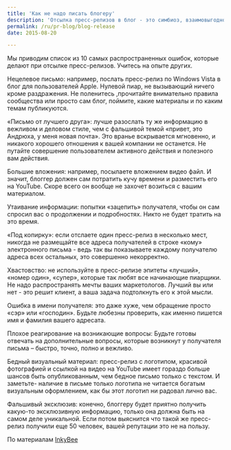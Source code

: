 ```yaml
---
title: 'Как не надо писать блогеру'
description: 'Отсылка пресс-релизов в блог - это симбиоз, взаимовыгодное сотрудничество. Блоггер получает интересную новую информацию, вы получаете размещение в электронном СМИ. Взаимное уважение и понимание ряда деталей работы здесь просто необходимо.'
permalink: /ru/pr-blog/blog-release
date: 2015-08-20

---
```


Мы приводим список из 10 самых распространенных ошибок, которые делают при отсылке пресс-релизов. Учитесь на опыте других.

Нецелевое письмо: например, послать пресс-релиз по Windows Vista в блог для пользователей Apple. Нулевой пиар, не вызывающий ничего кроме раздражения. Не поленитесь ,прочитайте внимательно правила сообщества или просто сам блог, поймите, какие материалы и по каким темам публикуются.

«Письмо от лучшего друга»: лучше разослать ту же информацию в вежливом и деловом стиле, чем с фальшивой темой «привет, это Андрюха, у меня новая почта». Это вранье вскрывается мгновенно, и никакого хорошего отношения к вашей компании не останется. Не путайте совершение пользователем активного действия и полезного вам действия.

Большие вложения: например, посылаете вложением видео файл. И значит, блоггер должен сам потратить кучу времени и разместить его на YouTube. Скоре всего он вообще не захочет возиться с вашим материалом.

Утаивание информации: попытки «зацепить» получателя, чтобы он сам спросил вас о продолжении и подробностях. Никто не будет тратить на это время.

«Под копирку»: если отслаете один пресс-релиз в несколько мест, никогда не размещайте все адреса получателей в строке «кому» электронного письма - ведь так вы показываете каждому получателю адреса всех остальных, это совершенно некорректно.

Хвастовство: не используйте в пресс-релизе эпитеты «лучший», «номер один», «супер», которые так любят все начинающие пиарщики. Не надо распространять мечты ваших маркетологов. Лучший вы или нет - это решит клиент, а ваша задача подтолкнуть его к этой мысли.

Ошибка в имени получателя: это даже хуже, чем обращение просто «сэр» или «господин». Будьте любезны проверить, как именно пишется имя и фамилия вашего адресата.

Плохое реагирование на возникающие вопросы: Будьте готовы отвечать на дополнительные вопросы, которые возникнут у получателя письма – быстро, точно, полно и вежливо.

Бедный визуальный материал: пресс-релиз с логотипом, красивой фотографией и ссылкой на видео на YouTube имеет гораздо больше шансов быть опубликованным, чем бедное письмо только с текстом. И заметьте- наличие в письме только логотипа не читается богатым визуальным оформлением, как бы этот логотип ни радовал лично вас.

Фальшивый эксклюзив: конечно, блоггеру будет приятно получить какую-то эксклюзивную информацию, только она должна быть на самом деле уникальной. Если потом выяснится что такой же пресс-релиз получили еще 50 человек, вашей репутации это не на пользу.

По материалам <a href="https://www.inkybee.com/2014/03/20/10-top-tips-for-how-to-pitch-a-blogger-effectively/"> InkyBee</a>

